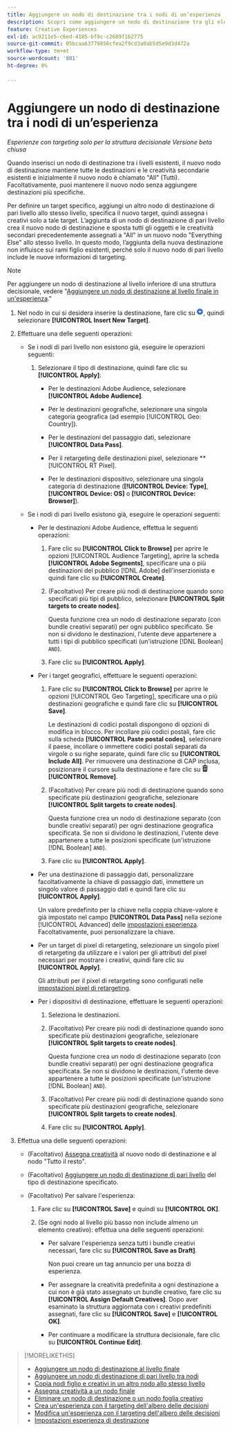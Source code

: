 ```yaml
---
title: Aggiungere un nodo di destinazione tra i nodi di un’esperienza
description: Scopri come aggiungere un nodo di destinazione tra gli elementi di destinazione in un’esperienza di annuncio.
feature: Creative Experiences
exl-id: ac9211e5-c6ed-4185-bf9c-c2689f1b2775
source-git-commit: 05bcaa63779856cfea2f9cd3a0ab5d5e9d3d472a
workflow-type: tm+mt
source-wordcount: '801'
ht-degree: 0%

---
```


# Aggiungere un nodo di destinazione tra i nodi di un’esperienza

*Esperienze con targeting solo per la struttura decisionale*
*Versione beta chiusa*

Quando inserisci un nodo di destinazione tra i livelli esistenti, il nuovo nodo di destinazione mantiene tutte le destinazioni e le creatività secondarie esistenti e inizialmente il nuovo nodo è chiamato &quot;All&quot; (Tutti). Facoltativamente, puoi mantenere il nuovo nodo senza aggiungere destinazioni più specifiche.

Per definire un target specifico, aggiungi un altro nodo di destinazione di pari livello allo stesso livello, specifica il nuovo target, quindi assegna i creativi solo a tale target. L’aggiunta di un nodo di destinazione di pari livello crea il nuovo nodo di destinazione e sposta tutti gli oggetti e le creatività secondari precedentemente assegnati a &quot;All&quot; in un nuovo nodo &quot;Everything Else&quot; allo stesso livello. In questo modo, l’aggiunta della nuova destinazione non influisce sui rami figlio esistenti, perché solo il nuovo nodo di pari livello include le nuove informazioni di targeting.

>[!NOTE]
>
>Per aggiungere un nodo di destinazione al livello inferiore di una struttura decisionale, vedere &quot;[Aggiungere un nodo di destinazione al livello finale in un&#39;esperienza](experience-target-node-add-final.md).&quot;

<!-- 1. [ways to get to the decision tree] -->

1. Nel nodo in cui si desidera inserire la destinazione, fare clic su ![Aggiungi](/help/creative/assets/add.png "Aggiungi"), quindi selezionare **[!UICONTROL Insert New Target]**.

1. Effettuare una delle seguenti operazioni:

   * Se i nodi di pari livello non esistono già, eseguire le operazioni seguenti:

      1. Selezionare il tipo di destinazione, quindi fare clic su **[!UICONTROL Apply]**:

         * Per le destinazioni Adobe Audience, selezionare **[!UICONTROL Adobe Audience]**.

         * Per le destinazioni geografiche, selezionare una singola categoria geografica (ad esempio [!UICONTROL Geo: Country]).

         * Per le destinazioni del passaggio dati, selezionare **[!UICONTROL Data Pass]**.

         * Per il retargeting delle destinazioni pixel, selezionare **[!UICONTROL RT Pixel].

         * Per le destinazioni dispositivo, selezionare una singola categoria di destinazione (**[!UICONTROL Device: Type]**, **[!UICONTROL Device: OS]** o **[!UICONTROL Device: Browser]**).

   * Se i nodi di pari livello esistono già, eseguire le operazioni seguenti:

      * Per le destinazioni Adobe Audience, effettua le seguenti operazioni:

         1. Fare clic su **[!UICONTROL Click to Browse]** per aprire le opzioni [!UICONTROL Audience Targeting], aprire la scheda **[!UICONTROL Adobe Segments]**, specificare una o più destinazioni del pubblico [!DNL Adobe] dell&#39;inserzionista e quindi fare clic su **[!UICONTROL Create]**<!-- Why not "Save" like for the other node types/use cases? -->.

         1. (Facoltativo) Per creare più nodi di destinazione quando sono specificati più tipi di pubblico, selezionare **[!UICONTROL Split targets to create nodes]**.

            Questa funzione crea un nodo di destinazione separato (con bundle creativi separati) per ogni pubblico specificato. Se non si dividono le destinazioni, l&#39;utente deve appartenere a tutti i tipi di pubblico specificati (un&#39;istruzione [!DNL Boolean] `AND`).

         1. Fare clic su **[!UICONTROL Apply]**.

      * Per i target geografici, effettuare le seguenti operazioni:

         1. Fare clic su **[!UICONTROL Click to Browse]** per aprire le opzioni [!UICONTROL Geo Targeting], specificare una o più destinazioni geografiche e quindi fare clic su **[!UICONTROL Save]**.

            Le destinazioni di codici postali dispongono di opzioni di modifica in blocco. Per incollare più codici postali, fare clic sulla scheda **[!UICONTROL Paste postal codes]**, selezionare il paese, incollare o immettere codici postali separati da virgole o su righe separate, quindi fare clic su **[!UICONTROL Include All]**. Per rimuovere una destinazione di CAP inclusa, posizionare il cursore sulla destinazione e fare clic su ![Rimuovi](/help/creative/assets/delete.png "Rimuovi") **[!UICONTROL Remove]**.

         1. (Facoltativo) Per creare più nodi di destinazione quando sono specificate più destinazioni geografiche, selezionare **[!UICONTROL Split targets to create nodes]**.

            Questa funzione crea un nodo di destinazione separato (con bundle creativi separati) per ogni destinazione geografica specificata. Se non si dividono le destinazioni, l&#39;utente deve appartenere a tutte le posizioni specificate (un&#39;istruzione [!DNL Boolean] `AND`).

         1. Fare clic su **[!UICONTROL Apply]**.

      * Per una destinazione di passaggio dati, personalizzare facoltativamente la chiave di passaggio dati, immettere un singolo valore di passaggio dati e quindi fare clic su **[!UICONTROL Apply]**.

        Un valore predefinito per la chiave nella coppia chiave-valore è già impostato nel campo **[!UICONTROL Data Pass]** nella sezione [!UICONTROL Advanced] delle [impostazioni esperienza](experience-settings-targeting.md). Facoltativamente, puoi personalizzare la chiave.

      * Per un target di pixel di retargeting, selezionare un singolo pixel di retargeting da utilizzare e i valori per gli attributi del pixel necessari per mostrare i creativi, quindi fare clic su **[!UICONTROL Apply]**.

        Gli attributi per il pixel di retargeting sono configurati nelle [impostazioni pixel di retargeting](/help/creative/pixels/retargeting-pixel-manage.md).

      * Per i dispositivi di destinazione, effettuare le seguenti operazioni:

         1. Seleziona le destinazioni.

         1. (Facoltativo) Per creare più nodi di destinazione quando sono specificate più destinazioni geografiche, selezionare **[!UICONTROL Split targets to create nodes]**.

            Questa funzione crea un nodo di destinazione separato (con bundle creativi separati) per ogni destinazione geografica specificata. Se non si dividono le destinazioni, l&#39;utente deve appartenere a tutte le posizioni specificate (un&#39;istruzione [!DNL Boolean] `AND`).

         1. (Facoltativo) Per creare più nodi di destinazione quando sono specificate più destinazioni geografiche, selezionare **[!UICONTROL Split targets to create nodes]**.

         1. Fare clic su **[!UICONTROL Apply]**.

1. Effettua una delle seguenti operazioni:

   * (Facoltativo) [Assegna creatività](experience-assign-creative-bundles.md) al nuovo nodo di destinazione e al nodo &quot;Tutto il resto&quot;.

   * (Facoltativo) [Aggiungere un nodo di destinazione di pari livello](experience-target-node-add-sibling.md) del tipo di destinazione specificato.

   * (Facoltativo) Per salvare l&#39;esperienza:

      1. Fare clic su **[!UICONTROL Save]** e quindi su **[!UICONTROL OK]**.

      1. (Se ogni nodo al livello più basso non include almeno un elemento creativo): effettua una delle seguenti operazioni:

         * Per salvare l&#39;esperienza senza tutti i bundle creativi necessari, fare clic su **[!UICONTROL Save as Draft]**.

           Non puoi creare un tag annuncio per una bozza di esperienza.

         * Per assegnare la creatività predefinita a ogni destinazione a cui non è già stato assegnato un bundle creativo, fare clic su **[!UICONTROL Assign Default Creatives]**. Dopo aver esaminato la struttura aggiornata con i creativi predefiniti assegnati, fare clic su **[!UICONTROL Save]** e **[!UICONTROL OK]**.

         * Per continuare a modificare la struttura decisionale, fare clic su **[!UICONTROL Continue Edit]**.

>[!MORELIKETHIS]
>
>* [Aggiungere un nodo di destinazione al livello finale](experience-target-node-add-final.md)
>* [Aggiungere un nodo di destinazione di pari livello tra nodi](experience-target-node-add-sibling.md)
>* [Copia nodi figlio e creativi in un altro nodo allo stesso livello](experience-target-node-copy.md)
>* [Assegna creatività a un nodo finale](experience-assign-creative-bundles.md)
>* [Eliminare un nodo di destinazione o un nodo foglia creativo](/help/creative/experiences/experience-target-node-delete.md)
>* [Crea un&#39;esperienza con il targeting dell&#39;albero delle decisioni](experience-create-targeting.md)
>* [Modifica un&#39;esperienza con il targeting dell&#39;albero delle decisioni](experience-edit-targeting.md)
>* [Impostazioni esperienza di destinazione](experience-settings-targeting.md)
